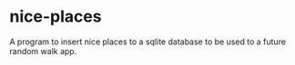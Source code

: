# nice-places
A program to insert nice places to a sqlite database to be used to a future random walk app.
